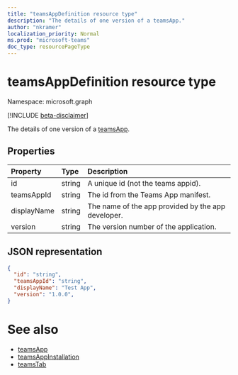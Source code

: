 ```yaml
---
title: "teamsAppDefinition resource type"
description: "The details of one version of a teamsApp."
author: "nkramer"
localization_priority: Normal
ms.prod: "microsoft-teams"
doc_type: resourcePageType
---
```


# teamsAppDefinition resource type

Namespace: microsoft.graph

[!INCLUDE [beta-disclaimer](../../includes/beta-disclaimer.md)]

The details of one version of a [teamsApp](teamsapp.md).

## Properties

| Property            | Type     | Description |
|:------------------- |:-------- |:----------- |
| id                  | string   | A unique id (not the teams appid). |
| teamsAppId          | string   | The id from the Teams App manifest. |
| displayName         | string   | The name of the app provided by the app developer. |
| version             | string   | The version number of the application. |

## JSON representation

<!-- {
  "blockType": "resource",
  "@odata.type": "microsoft.graph.teamsAppDefinition",
  "baseType": "microsoft.graph.entity"
}-->

```json
{
  "id": "string",
  "teamsAppId": "string",
  "displayName": "Test App",
  "version": "1.0.0",
}
```

# See also

- [teamsApp](teamsapp.md)
- [teamsAppInstallation](teamsappinstallation.md)
- [teamsTab](../resources/teamstab.md)

<!-- uuid: 8fcb5dbc-d5aa-4681-8e31-b001d5168d79
2015-10-25 14:57:30 UTC -->
<!--
{
  "type": "#page.annotation",
  "description": "teamsApp resource",
  "keywords": "",
  "section": "documentation",
  "tocPath": "",
  "suppressions": []
}
-->

